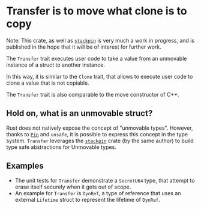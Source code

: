 Transfer is to move what clone is to copy
=========================================

Note: This crate, as well as [`stackpin`](https://github.com/dureuill/stackpin/) is very much a work in progress, and is published in the hope that it will be of interest for further work.

The `Transfer` trait executes user code to take a value from an unmovable instance of a struct to another instance.

In this way, it is similar to the `Clone` trait, that allows to execute user code to clone a value that is not copiable.

The `Transfer` trait is also comparable to the move constructor of C++.

Hold on, what is an unmovable struct?
-------------------------------------

Rust does not natively expose the concept of "unmovable types". However, thanks to [`Pin`](std::pin::Pin) and `unsafe`, it is possible to express this concept in the type system.
`Transfer` leverages the [`stackpin`](https://github.com/dureuill/stackpin/) crate (by the same author) to build type safe abstractions for Unmovable types.

Examples
--------

* The unit tests for `Transfer` demonstrate a `SecretU64` type, that attempt to erase itself securely when it gets out of scope.
* An example for `Transfer` is `DynRef`, a type of reference that uses an external `Lifetime` struct to represent the lifetime of `DynRef`.
